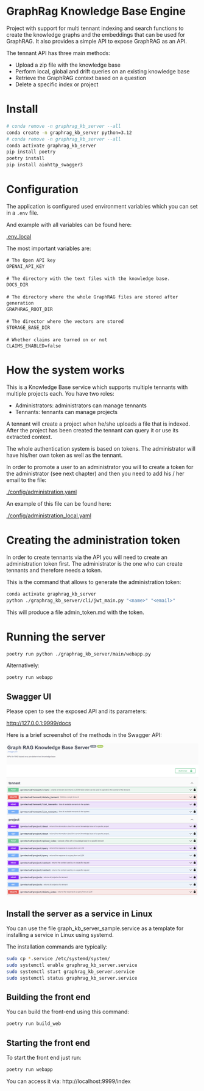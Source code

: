 # GraphRag Knowledge Base Engine

Project with support for multi tennant indexing and search functions to create the knowledge graphs and the embeddings that can be used for GraphRAG.
It also provides a simple API to expose GraphRAG as an API.

The tennant API has three main methods:

- Upload a zip file with the knowledge base
- Perform local, global and drift queries on an existing knowledge base
- Retrieve the GraphRAG context based on a question
- Delete a specific index or project

# Install

```bash
# conda remove -n graphrag_kb_server --all
conda create -n graphrag_kb_server python=3.12
# conda remove -n graphrag_kb_server --all
conda activate graphrag_kb_server
pip install poetry
poetry install
pip install aiohttp_swagger3
```

# Configuration

The application is configured used environment variables which you can set in a `.env` file.

And example with all variables can be found here:

[.env_local](.env_local)

The most important variables are:

```
# The Open API key
OPENAI_API_KEY

# The directory with the text files with the knowledge base.
DOCS_DIR

# The directory where the whole GraphRAG files are stored after generation
GRAPHRAG_ROOT_DIR

# The director where the vectors are stored
STORAGE_BASE_DIR

# Whether claims are turned on or not
CLAIMS_ENABLED=false
```

# How the system works

This is a Knowledge Base service which supports multiple tennants with multiple projects each. You have two roles:

- Administrators: administrators can manage tennants
- Tennants: tennants can manage projects

A tennant will create a project when he/she uploads a file that is indexed. After the project has been created the tennant can query it or use its extracted context.

The whole authentication system is based on tokens. The administrator will have his/her own token as well as the tennant.

In order to promote a user to an administrator you will to create a token for the administrator (see next chapter) and then you need to add his / her email to the file:

[./config/administration.yaml](./config/administration.yaml)

An example of this file can be found here:

[./config/administration_local.yaml](./config/administration_local.yaml)

# Creating the administration token

In order to create tennants via the API you will need to create an administration token first. The administrator is the one who can create tennants and therefore needs a token.

This is the command that allows to generate the administration token:

```bash
conda activate graphrag_kb_server
python ./graphrag_kb_server/cli/jwt_main.py "<name>" "<email>"
```

This will produce a file admin_token.md with the token.

# Running the server

```bash
poetry run python ./graphrag_kb_server/main/webapp.py
```

Alternatively:

```bash
poetry run webapp
```

## Swagger UI

Please open to see the exposed API and its parameters:

http://127.0.0.1:9999/docs

Here is a brief screenshot of the methods in the Swagger API:

![Description of the image](./docs/screenshots/kb_server.png)

## Install the server as a service in Linux

You can use the file graph_kb_server_sample.service as a template for installing a service in Linux using systemd.

The installation commands are typically:

```bash
sudo cp *.service /etc/systemd/system/
sudo systemctl enable graphrag_kb_server.service
sudo systemctl start graphrag_kb_server.service
sudo systemctl status graphrag_kb_server.service
```

## Building the front end

You can build the front-end using this command:

```bash
poetry run build_web
```

## Starting the front end

To start the front end just run:

```bash
poetry run webapp
```

You can access it via: http://localhost:9999/index





